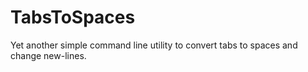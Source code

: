 # TabsToSpaces
Yet another simple command line utility to convert tabs to spaces and change new-lines.
